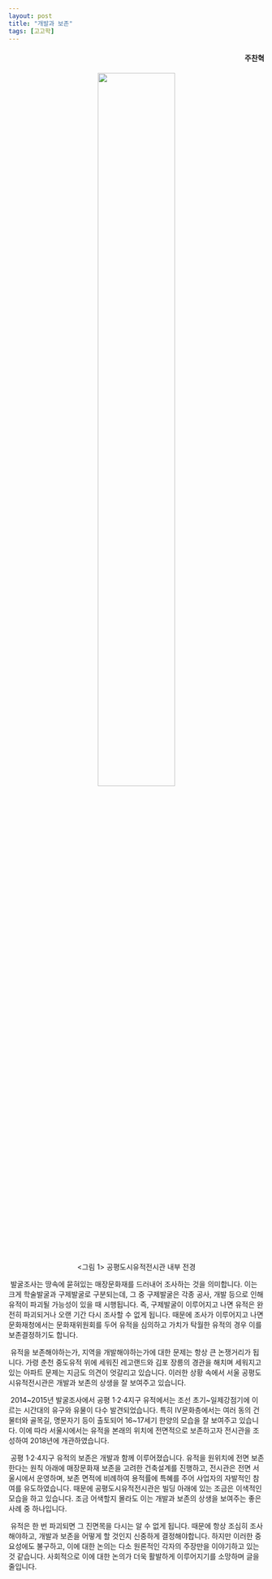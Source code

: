 ```yaml
---
layout: post
title: "개발과 보존"
tags: [고고학]
---
```


<h4><div style="text-align:right"><b>주찬혁</b></div></h4>

<h4><div style="text-align:right"><b></b></div></h4>

<center><figure><img src="https://user-images.githubusercontent.com/64909586/184496339-bf720ab0-6dce-4c88-9d4d-b2d49280b530.jpg?raw=true" width="60%" height="60%"><figcaption><그림 1> 공평도시유적전시관 내부 전경</figcaption></figure></center>

&nbsp;발굴조사는 땅속에 묻혀있는 매장문화재를 드러내어 조사하는 것을 의미합니다. 이는 크게 학술발굴과 구제발굴로 구분되는데, 그 중 구제발굴은 각종 공사, 개발 등으로 인해 유적이 파괴될 가능성이 있을 때 시행됩니다. 즉, 구제발굴이 이루어지고 나면 유적은 완전히 파괴되거나 오랜 기간 다시 조사할 수 없게 됩니다. 때문에 조사가 이루어지고 나면 문화재청에서는 문화재위원회를 두어 유적을 심의하고 가치가 탁월한 유적의 경우 이를 보존결정하기도 합니다.

&nbsp;유적을 보존해야하는가, 지역을 개발해야하는가에 대한 문제는 항상 큰 논쟁거리가 됩니다. 가령 춘천 중도유적 위에 세워진 레고랜드와 김포 장릉의 경관을 해치며 세워지고 있는 아파트 문제는 지금도 의견이 엇갈리고 있습니다. 이러한 상황 속에서 서울 공평도시유적전시관은 개발과 보존의 상생을 잘 보여주고 있습니다.

&nbsp;2014~2015년 발굴조사에서 공평 1‧2‧4지구 유적에서는 조선 초기~일제강점기에 이르는 시간대의 유구와 유물이 다수 발견되었습니다. 특히 Ⅳ문화층에서는 여러 동의 건물터와 골목길, 명문자기 등이 출토되어 16~17세기 한양의 모습을 잘 보여주고 있습니다. 이에 따라 서울시에서는 유적을 본래의 위치에 전면적으로 보존하고자 전시관을 조성하여 2018년에 개관하였습니다.

&nbsp;공평 1‧2‧4지구 유적의 보존은 개발과 함께 이루어졌습니다. 유적을 원위치에 전면 보존한다는 원칙 아래에 매장문화재 보존을 고려한 건축설계를 진행하고, 전시관은 전면 서울시에서 운영하며, 보존 면적에 비례하여 용적률에 특혜를 주어 사업자의 자발적인 참여를 유도하였습니다. 때문에 공평도시유적전시관은 빌딩 아래에 있는 조금은 이색적인 모습을 하고 있습니다. 조금 어색할지 몰라도 이는 개발과 보존의 상생을 보여주는 좋은 사례 중 하나입니다. 

&nbsp;유적은 한 번 파괴되면 그 진면목을 다시는 알 수 없게 됩니다. 때문에 항상 조심히 조사해야하고, 개발과 보존을 어떻게 할 것인지 신중하게 결정해야합니다. 하지만 이러한 중요성에도 불구하고, 이에 대한 논의는 다소 원론적인 각자의 주장만을 이야기하고 있는 것 같습니다. 사회적으로 이에 대한 논의가 더욱 활발하게 이루어지기를 소망하며 글을 줄입니다.
<br>
<br>
<br>